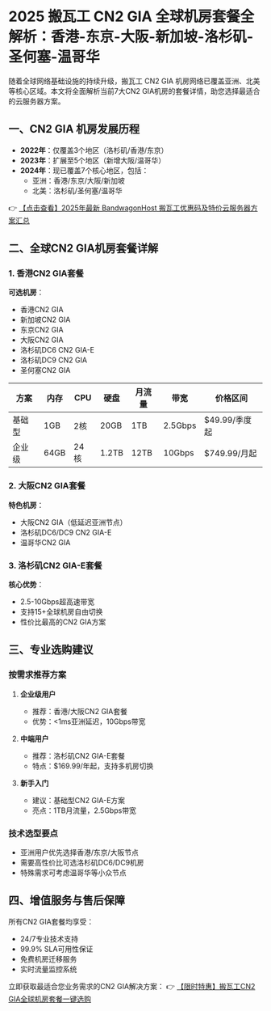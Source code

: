 # 2025 搬瓦工 CN2 GIA 全球机房套餐全解析：香港-东京-大阪-新加坡-洛杉矶-圣何塞-温哥华

随着全球网络基础设施的持续升级，搬瓦工 CN2 GIA 机房网络已覆盖亚洲、北美等核心区域。本文将全面解析当前7大CN2 GIA机房的套餐详情，助您选择最适合的云服务器方案。

## 一、CN2 GIA 机房发展历程
- **2022年**：仅覆盖3个地区（洛杉矶/香港/东京）
- **2023年**：扩展至5个地区（新增大阪/温哥华）
- **2024年**：现已覆盖7个核心地区，包括：
  - 亚洲：香港/东京/大阪/新加坡
  - 北美：洛杉矶/圣何塞/温哥华

👉 [【点击查看】2025年最新 BandwagonHost 搬瓦工优惠码及特价云服务器方案汇总](https://bit.ly/banwagon)

## 二、全球CN2 GIA机房套餐详解

### 1. 香港CN2 GIA套餐
**可选机房**：
- 香港CN2 GIA
- 新加坡CN2 GIA
- 东京CN2 GIA
- 大阪CN2 GIA
- 洛杉矶DC6 CN2 GIA-E
- 洛杉矶DC9 CN2 GIA
- 圣何塞CN2 GIA

| 方案       | 内存 | CPU | 硬盘 | 月流量 | 带宽   | 价格区间       |
|------------|------|-----|------|--------|--------|----------------|
| 基础型     | 1GB  | 2核 | 20GB | 1TB    | 2.5Gbps| $49.99/季度起  |
| 企业级     | 64GB | 24核| 1.2TB| 12TB   | 10Gbps | $749.99/月起   |

### 2. 大阪CN2 GIA套餐
**特色机房**：
- 大阪CN2 GIA（低延迟亚洲节点）
- 洛杉矶DC6/DC9 CN2 GIA-E
- 温哥华CN2 GIA

### 3. 洛杉矶CN2 GIA-E套餐
**核心优势**：
- 2.5-10Gbps超高速带宽
- 支持15+全球机房自由切换
- 性价比最高的CN2 GIA方案

## 三、专业选购建议

### 按需求推荐方案
1. **企业级用户**  
   - 推荐：香港/大阪CN2 GIA套餐  
   - 优势：<1ms亚洲延迟，10Gbps带宽

2. **中端用户**  
   - 推荐：洛杉矶CN2 GIA-E套餐  
   - 特点：$169.99/年起，支持多机房切换

3. **新手入门**  
   - 建议：基础型CN2 GIA-E方案  
   - 亮点：1TB月流量，2.5Gbps带宽

### 技术选型要点
- 亚洲用户优先选择香港/东京/大阪节点
- 需要高性价比可选洛杉矶DC6/DC9机房
- 特殊需求可考虑温哥华等小众节点

## 四、增值服务与售后保障
所有CN2 GIA套餐均享受：
- 24/7专业技术支持
- 99.9% SLA可用性保证
- 免费机房迁移服务
- 实时流量监控系统

立即获取最适合您业务需求的CN2 GIA解决方案：
👉 [【限时特惠】搬瓦工CN2 GIA全球机房套餐一键选购](https://bit.ly/banwagon)